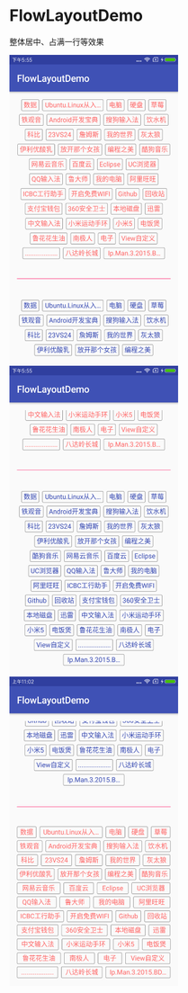 # FlowLayoutDemo
整体居中、占满一行等效果

<img src="https://github.com/EyreGe/FlowLayoutDemo/blob/master/app/src/main/res/drawable/result1.png" width="300" height="550" alt="效果图"/>
<img src="https://github.com/EyreGe/FlowLayoutDemo/blob/master/app/src/main/res/drawable/result2.png" width="300" height="550" alt="效果图"/>
<img src="https://github.com/EyreGe/FlowLayoutDemo/blob/master/app/src/main/res/drawable/result3.png" width="300" height="550" alt="效果图"/>
